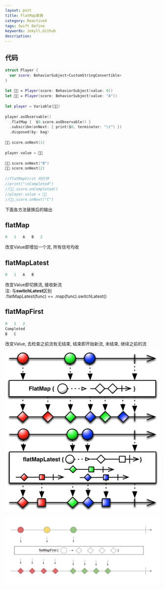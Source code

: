 ```yaml
---  
layout: post
title: FlatMap家族
category: ReactiveX
tags: Swift Define
keywords: Jekyll,Github
description: 
---  
```


## 代码
```swift  
struct Player {
  var score: BehaviorSubject<CustomStringConvertible>
}
   
let 👦🏻 = Player(score: BehaviorSubject(value: 0))
let 👧🏼 = Player(score: BehaviorSubject(value: "A"))
   
let player = Variable(👦🏻)
   
player.asObservable()
  .flatMap {  $0.score.asObservable() }
  .subscribe(onNext: { print($0, terminator: "\t") })
  .disposed(by: bag)
   
👦🏻.score.onNext(1)
   
player.value = 👧🏼
   
👧🏼.score.onNext("B")
👦🏻.score.onNext(2)

//flatMapFirst 时打开
//print("\nCompleted")
//👦🏻.score.onCompleted()
//player.value = 👧🏼
//👧🏼.score.onNext("C")
```  

下面各方法替换后的输出  
## flatMap  
```swift  
0	1	A	B	2	
```
改变Value即增加一个流, 所有信号均收  
## flatMapLatest  
```swift  
0	1	A	B	
```
改变Value即切换流, 接收新流  
注: 与**switchLatest**区别  
.flatMapLatest(func) == .map(func).switchLatest()  
## flatMapFirst  
```swift  
0	1	2	
Completed
B	C	
```
改变Value, 去检查之前流有无结束, 结束即开始新流, 未结束, 继续之前的流  


![](/assets/postAssets/2017/15005182581412.webp)
![](/assets/postAssets/2017/15005183699092.webp)

![](/assets/postAssets/2017/15005434002477.webp)

